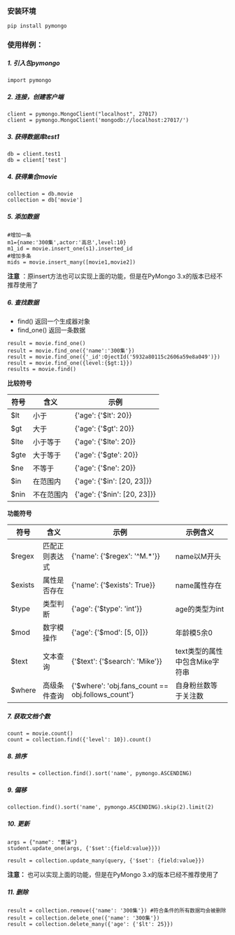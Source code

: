 ### 安装环境
```
pip install pymongo
```

### 使用样例：

##### 1. 引入包pymongo
```
import pymongo
```
##### 2. 连接，创建客户端
```
client = pymongo.MongoClient("localhost", 27017)
client = pymongo.MongoClient('mongodb://localhost:27017/')
```
##### 3. 获得数据库test1
```
db = client.test1
db = client['test']
```
##### 4. 获得集合movie
```
collection = db.movie
collection = db['movie']
```
##### 5. 添加数据 
```
#增加一条
m1={name:'300集',actor:'高总',level:10}
m1_id = movie.insert_one(s1).inserted_id
#增加多条
mids = movie.insert_many([movie1,movie2])
```
**注意** ：原insert方法也可以实现上面的功能，但是在PyMongo 3.x的版本已经不推荐使用了
##### 6. 查找数据 
- find() 返回一个生成器对象
- find_one() 返回一条数据
```
result = movie.find_one()
result = movie.find_one({'name':'300集'})
result = movie.find_one({'_id':OjectId('5932a80115c2606a59e8a049')})
result = movie.find_one({level:{$gt:1}})
results = movie.find()
```
**比较符号**

符号| 含义| 示例
---|---|---
$lt |小于| {'age': {'$lt': 20}}
$gt |大于 |{'age': {'$gt': 20}} 
$lte |小于等于 |{'age': {'$lte': 20}} 
$gte |大于等于 |{'age': {'$gte': 20}} 
$ne |不等于 |{'age': {'$ne': 20}} 
$in |在范围内 |{'age': {'$in': [20, 23]}} 
$nin |不在范围内 |{'age': {'$nin': [20, 23]}}

**功能符号**

符号 | 含义 |示例 |示例含义
---|---|---|---
$regex|匹配正则表达式| {'name': {'$regex': '^M.*'}} |name以M开头
$exists|属性是否存在 |{'name': {'$exists': True}} |name属性存在
$type|类型判断 |{'age': {'$type': 'int'}} |age的类型为int
$mod|数字模操作 |{'age': {'$mod': [5, 0]}} |年龄模5余0
$text|文本查询 |{'$text': {'$search': 'Mike'}} |text类型的属性中包含Mike字符串
$where|高级条件查询 |{'$where': 'obj.fans_count == obj.follows_count'} |自身粉丝数等于关注数
##### 7. 获取文档个数
```
count = movie.count()
count = collection.find({'level': 10}).count()
```
##### 8. 排序
```
results = collection.find().sort('name', pymongo.ASCENDING)

```
##### 9. 偏移
```
collection.find().sort('name', pymongo.ASCENDING).skip(2).limit(2)
```
##### 10. 更新
```
args = {"name": "曹操"}
student.update_one(args, {'$set':{field:value}}})
```

```
result = collection.update_many(query, {'$set': {field:value}})
```
**注意：** 也可以实现上面的功能，但是在PyMongo 3.x的版本已经不推荐使用了

##### 11. 删除
```
result = collection.remove({'name': '300集'}) #符合条件的所有数据均会被删除
result = collection.delete_one({'name': '300集'})
result = collection.delete_many({'age': {'$lt': 25}})
```
